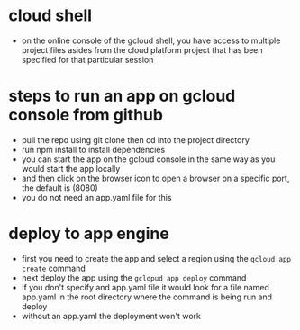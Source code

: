 # cloud shell
- on the online console of the gcloud shell, you have access to multiple project files asides from the cloud platform project that has been specified for that particular session

# steps to run an app on gcloud console from github
- pull the repo using git clone then cd into the project directory
- run npm install to install dependencies
- you can start the app on the gcloud console in the same way as you would start the app locally
- and then click on the browser icon to open a browser on a specific port, the default is (8080)
- you do not need an app.yaml file for this

# deploy to app engine
- first you need to create the app and select a region using the `gcloud app create` command
- next deploy the app using the `gclopud app deploy` command
- if you don't specify and app.yaml file it would look for a file named app.yaml in the root directory where the command is being run and deploy
- without an app.yaml the deployment won't work